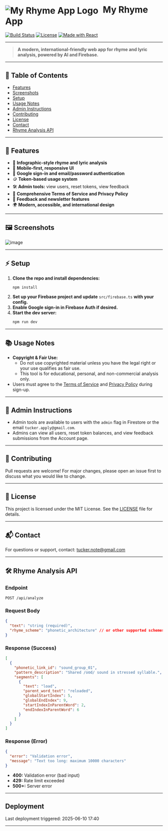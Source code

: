 # <img src="https://placehold.co/40x40" alt="My Rhyme App Logo" style="vertical-align:middle; margin-right:8px;"/> My Rhyme App

[![Build Status](https://img.shields.io/badge/build-passing-brightgreen)](https://github.com/tucker-bin/my-ryhme-app/actions)
[![License](https://img.shields.io/badge/license-MIT-blue.svg)](LICENSE)
[![Made with React](https://img.shields.io/badge/Made%20with-React-blue?logo=react)](https://react.dev/)

---

> **A modern, international-friendly web app for rhyme and lyric analysis, powered by AI and Firebase.**

---

## 📑 Table of Contents
- [Features](#features)
- [Screenshots](#screenshots)
- [Setup](#setup)
- [Usage Notes](#usage-notes)
- [Admin Instructions](#admin-instructions)
- [Contributing](#contributing)
- [License](#license)
- [Contact](#contact)
- [Rhyme Analysis API](#rhyme-analysis-api)

---

## 🚀 Features
- 🎨 **Infographic-style rhyme and lyric analysis**
- 📱 **Mobile-first, responsive UI**
- 🔐 **Google sign-in and email/password authentication**
- 🪙 **Token-based usage system**
- 🛠️ **Admin tools:** view users, reset tokens, view feedback
- 📄 **Comprehensive Terms of Service and Privacy Policy**
- 💬 **Feedback and newsletter features**
- 🌍 **Modern, accessible, and international design**

---

## 🖼️ Screenshots
![image](https://github.com/user-attachments/assets/02859c7f-2ae5-4f0b-93e1-bcc0c140aacd)


---

## ⚡ Setup
1. **Clone the repo and install dependencies:**
   ```sh
   npm install
   ```
2. **Set up your Firebase project and update** `src/firebase.ts` **with your config.**
3. **Enable Google sign-in in Firebase Auth if desired.**
4. **Start the dev server:**
   ```sh
   npm run dev
   ```

---

## 📚 Usage Notes
- **Copyright & Fair Use:**
  - Do not use copyrighted material unless you have the legal right or your use qualifies as fair use.
  - This tool is for educational, personal, and non-commercial analysis only.
- Users must agree to the [Terms of Service](src/components/TermsOfService.tsx) and [Privacy Policy](src/components/PrivacyPolicy.tsx) during sign-up.

---

## 👑 Admin Instructions
- Admin tools are available to users with the `admin` flag in Firestore or the email `tucker.apply@gmail.com`.
- Admins can view all users, reset token balances, and view feedback submissions from the Account page.

---

## 🤝 Contributing
Pull requests are welcome! For major changes, please open an issue first to discuss what you would like to change.

---

## 📄 License
This project is licensed under the MIT License. See the [LICENSE](LICENSE) file for details.

---

## 📬 Contact
For questions or support, contact: [tucker.note@gmail.com](mailto:tucker.note@gmail.com)

---

## 🛠️ Rhyme Analysis API

### Endpoint
`POST /api/analyze`

### Request Body
```json
{
  "text": "string (required)",
  "rhyme_scheme": "phonetic_architecture" // or other supported schemes
}
```

### Response (Success)
```json
[
  {
    "phonetic_link_id": "sound_group_01",
    "pattern_description": "Shared /oʊd/ sound in stressed syllable.",
    "segments": [
      {
        "text": "load",
        "parent_word_text": "reloaded",
        "globalStartIndex": 5,
        "globalEndIndex": 9,
        "startIndexInParentWord": 2,
        "endIndexInParentWord": 6
      }
    ]
  }
]
```

### Response (Error)
```json
{
  "error": "Validation error",
  "message": "Text too long: maximum 10000 characters"
}
```

- **400:** Validation error (bad input)
- **429:** Rate limit exceeded
- **500+:** Server error

---

## Deployment

Last deployment triggered: 2025-06-10 17:40

---
